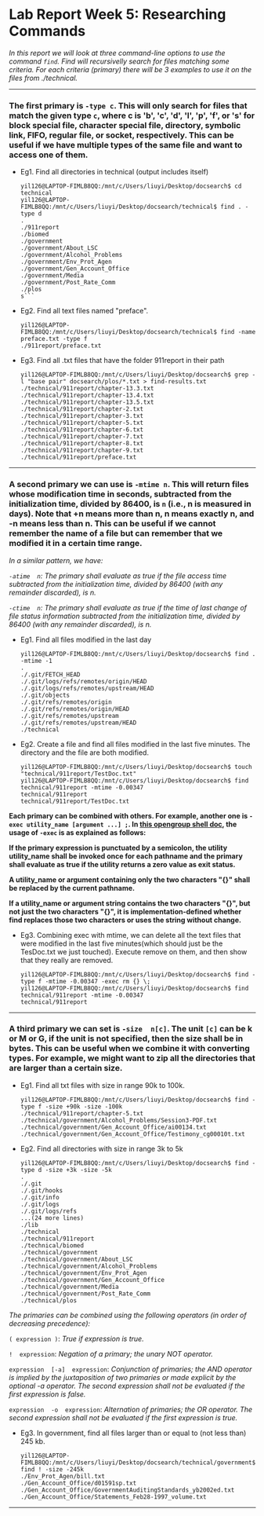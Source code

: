 # Lab Report Week 5: Researching Commands

*In this report we will look at three command-line options to use the command `find`. Find will recursivelly search for files matching some criteria. For each criteria (primary) there will be 3 examples to use it on the files from ./technical.* 

---
### The first primary is `-type c`. This will only search for files that match the given type `c`, where c is 'b', 'c', 'd', 'l', 'p', 'f', or 's' for block special file, character special file, directory, symbolic link, FIFO, regular file, or socket, respectively. This can be useful if we have multiple types of the same file and want to access one of them. 
- Eg1. Find all directories in technical (output includes itself)
    ```
    yil126@LAPTOP-FIMLB8QQ:/mnt/c/Users/liuyi/Desktop/docsearch$ cd technical
    yil126@LAPTOP-FIMLB8QQ:/mnt/c/Users/liuyi/Desktop/docsearch/technical$ find . -type d
    .
    ./911report
    ./biomed
    ./government
    ./government/About_LSC
    ./government/Alcohol_Problems
    ./government/Env_Prot_Agen
    ./government/Gen_Account_Office
    ./government/Media
    ./government/Post_Rate_Comm
    ./plos
    s```
- Eg2. Find all text files named "preface". 
    ```
    yil126@LAPTOP-FIMLB8QQ:/mnt/c/Users/liuyi/Desktop/docsearch/technical$ find -name preface.txt -type f
    ./911report/preface.txt
    ```
- Eg3. Find all .txt files that have the folder 911report in their path
    ```
    yil126@LAPTOP-FIMLB8QQ:/mnt/c/Users/liuyi/Desktop/docsearch$ grep -l "base pair" docsearch/plos/*.txt > find-results.txt
    ./technical/911report/chapter-13.3.txt
    ./technical/911report/chapter-13.4.txt
    ./technical/911report/chapter-13.5.txt
    ./technical/911report/chapter-2.txt
    ./technical/911report/chapter-3.txt
    ./technical/911report/chapter-5.txt
    ./technical/911report/chapter-6.txt
    ./technical/911report/chapter-7.txt
    ./technical/911report/chapter-8.txt
    ./technical/911report/chapter-9.txt
    ./technical/911report/preface.txt
    ```
---
### A second primary we can use is `-mtime n`. This will return files whose modification time in seconds, subtracted from the initialization time, divided by 86400, is `n` (i.e., n is measured in days). Note that +n means more than n, n means exactly n, and -n means less than n. This can be useful if we cannot remember the name of a file but can remember that we modified it in a certain time range.

*In a similar pattern, we have:*

*`-atime  n`: The primary shall evaluate as true if the file access time subtracted from the initialization time, divided by 86400 (with any remainder discarded), is n.*

*`-ctime  n`: The primary shall evaluate as true if the time of last change of file status information subtracted from the initialization time, divided by 86400 (with any remainder discarded), is n.*

- Eg1. Find all files modified in the last day
    ```
    yil126@LAPTOP-FIMLB8QQ:/mnt/c/Users/liuyi/Desktop/docsearch$ find . -mtime -1
    .
    ./.git/FETCH_HEAD
    ./.git/logs/refs/remotes/origin/HEAD
    ./.git/logs/refs/remotes/upstream/HEAD
    ./.git/objects
    ./.git/refs/remotes/origin
    ./.git/refs/remotes/origin/HEAD
    ./.git/refs/remotes/upstream
    ./.git/refs/remotes/upstream/HEAD
    ./technical
    ```
- Eg2. Create a file and find all files modified in the last five minutes. The directory and the file are both modified.
    ```
    yil126@LAPTOP-FIMLB8QQ:/mnt/c/Users/liuyi/Desktop/docsearch$ touch "technical/911report/TestDoc.txt"
    yil126@LAPTOP-FIMLB8QQ:/mnt/c/Users/liuyi/Desktop/docsearch$ find technical/911report -mtime -0.00347
    technical/911report
    technical/911report/TestDoc.txt
    ```
**Each primary can be combined with others. For example, another one is `-exec utility_name [argument ...] ;`. In [this opengroup shell doc](https://pubs.opengroup.org/onlinepubs/9699919799/utilities/find.html), the usage of `-exec` is as explained as follows:**

**If the primary expression is punctuated by a semicolon, the utility utility_name shall be invoked once for each pathname and the primary shall evaluate as true if the utility returns a zero value as exit status.**

**A utility_name or argument containing only the two characters "{}" shall be replaced by the current pathname.** 

**If a utility_name or argument string contains the two characters "{}", but not just the two characters "{}", it is implementation-defined whether find replaces those two characters or uses the string without change.**

- Eg3. Combining exec with mtime, we can delete all the text files that were modified in the last five minutes(which should just be the TesDoc.txt we just touched). Execute remove on them, and then show that they really are removed. 
    ```
    yil126@LAPTOP-FIMLB8QQ:/mnt/c/Users/liuyi/Desktop/docsearch$ find -type f -mtime -0.00347 -exec rm {} \;
    yil126@LAPTOP-FIMLB8QQ:/mnt/c/Users/liuyi/Desktop/docsearch$ find technical/911report -mtime -0.00347
    technical/911report
    ```
---
### A third primary we can set is `-size  n[c]`. The unit `[c]` can be k or M or G, if the unit is not specified, then the size shall be in bytes. This can be useful when we combine it with converting types. For example, we might want to zip all the directories that are larger than a certain size.

- Eg1. Find all txt files with size in range 90k to 100k. 
    ```
    yil126@LAPTOP-FIMLB8QQ:/mnt/c/Users/liuyi/Desktop/docsearch$ find -type f -size +90k -size -100k
    ./technical/911report/chapter-5.txt
    ./technical/government/Alcohol_Problems/Session3-PDF.txt
    ./technical/government/Gen_Account_Office/ai00134.txt
    ./technical/government/Gen_Account_Office/Testimony_cg00010t.txt
    ```
- Eg2. Find all directories with size in range 3k to 5k
    ```
    yil126@LAPTOP-FIMLB8QQ:/mnt/c/Users/liuyi/Desktop/docsearch$ find -type d -size +3k -size -5k
    .
    ./.git
    ./.git/hooks
    ./.git/info
    ./.git/logs
    ./.git/logs/refs
    ...(24 more lines)  
    ./lib
    ./technical
    ./technical/911report
    ./technical/biomed
    ./technical/government
    ./technical/government/About_LSC
    ./technical/government/Alcohol_Problems
    ./technical/government/Env_Prot_Agen
    ./technical/government/Gen_Account_Office
    ./technical/government/Media
    ./technical/government/Post_Rate_Comm
    ./technical/plos
    ```
*The primaries can be combined using the following operators (in order of decreasing precedence):*

`( expression )`: *True if expression is true.*

`!  expression`: *Negation of a primary; the unary NOT operator.*

`expression  [-a]  expression`: *Conjunction of primaries; the AND operator is implied by the juxtaposition of two primaries or made explicit by the optional -a operator. The second expression shall not be evaluated if the first expression is false.*

`expression  -o  expression`: *Alternation of primaries; the OR operator. The second expression shall not be evaluated if the first expression is true.*
- Eg3. In government, find all files larger than or equal to (not less than) 245 kb.
    ```
    yil126@LAPTOP-FIMLB8QQ:/mnt/c/Users/liuyi/Desktop/docsearch/technical/government$ find ! -size -245k
    ./Env_Prot_Agen/bill.txt
    ./Gen_Account_Office/d01591sp.txt
    ./Gen_Account_Office/GovernmentAuditingStandards_yb2002ed.txt
    ./Gen_Account_Office/Statements_Feb28-1997_volume.txt
    ```
---